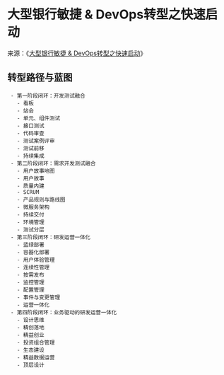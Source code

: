 # 大型银行敏捷 & DevOps转型之快速启动
 
来源：《[大型银行敏捷 & DevOps转型之快速启动](https://mp.weixin.qq.com/s?__biz=MzI1MzcwMDg2MA%3D%3D&mid=2247487345&idx=1&sn=5e9eca9d730e5469d9b6b49e49839d03&scene=45#wechat_redirect)》

## 转型路径与蓝图

```process-step
 - 第一阶段闭环：开发测试融合
   - 看板 
   - 站会 
   - 单元、组件测试 
   - 接口测试 
   - 代码审查 
   - 测试案例评审 
   - 测试前移 
   - 持续集成 
 - 第二阶段闭环：需求开发测试融合
   - 用户故事地图
   - 用户故事
   - 质量内建
   - SCRUM
   - 产品规则与路线图
   - 微服务架构
   - 持续交付
   - 环境管理
   - 测试分层
 - 第三阶段闭环：研发运营一体化
   - 蓝绿部署
   - 容器化部署
   - 用户体验管理
   - 连续性管理
   - 按需发布
   - 监控管理
   - 配置管理
   - 事件与变更管理
   - 运营一体化
 - 第四阶段闭环：业务驱动的研发运营一体化
   - 设计思维
   - 精创落地
   - 精益创业
   - 投资组合管理
   - 生态建设
   - 精益数据运营
   - 顶层设计
```
